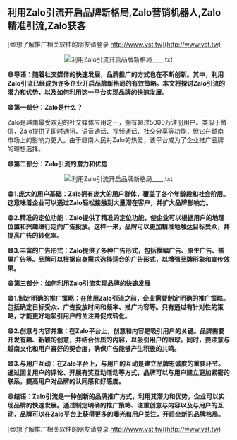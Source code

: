 ## **利用Zalo引流开启品牌新格局,Zalo营销机器人,Zalo精准引流,Zalo获客**

[😍想了解推广相关软件的朋友请登录 http://www.vst.tw](http://www.vst.tw)

 <center><img src="https://vst.tw/MP4/tuiguang/png/5.png" alt="利用Zalo引流开启品牌新格局____.txt"></center>

**😄导语：随着社交媒体的快速发展，品牌推广的方式也在不断创新。其中，利用Zalo引流已经成为许多企业开启品牌新格局的有效策略。本文将探讨Zalo引流的潜力和优势，以及如何利用这一平台实现品牌的快速发展。**

**😄第一部分：Zalo是什么？**

Zalo是越南最受欢迎的社交媒体应用之一，拥有超过5000万注册用户。类似于微信，Zalo提供了即时通讯、语音通话、视频通话、社交分享等功能，但它在越南市场上的影响力更大。由于越南人民对Zalo的热爱，该平台成为了企业推广品牌的理想选择。

**😄第二部分：Zalo引流的潜力和优势**

 <center><img src="https://vst.tw/MP4/tuiguang/png/1.png" alt="利用Zalo引流开启品牌新格局____.txt"></center>

**😄1.庞大的用户基础：Zalo拥有庞大的用户群体，覆盖了各个年龄段和社会阶层。这意味着企业可以通过Zalo轻松接触到大量潜在客户，并扩大品牌影响力。**

**😄2.精准的定位功能：Zalo提供了精准的定位功能，使企业可以根据用户的地理位置和兴趣进行定向广告投放。这样一来，品牌可以更加精准地触达目标受众，并提高广告的转化率。**

**😄3.丰富的广告形式：Zalo提供了多种广告形式，包括横幅广告、原生广告、插屏广告等。品牌可以根据自身需求选择适合的广告形式，以增强品牌形象和宣传效果。**

**😄第三部分：如何利用Zalo引流实现品牌的快速发展**

**😄1.制定明确的推广策略：在使用Zalo引流之前，企业需要制定明确的推广策略。包括确定目标受众、广告投放时间和频率、推广内容等。只有通过有针对性的策略，才能更好地吸引用户的关注并促成转化。**

**😄2.创意与内容并重：在Zalo平台上，创意和内容是吸引用户的关键。品牌需要开发有趣、新颖的创意，并结合优质的内容，以吸引用户的眼球。同时，要注意与越南文化和用户喜好的契合度，确保广告能够产生积极的共鸣。**

**😄3.与用户互动：在Zalo平台上，与用户的互动是建立品牌忠诚度的重要环节。通过回复用户的评论、开展有奖互动活动等方式，品牌可以与用户建立更加紧密的联系，提高用户对品牌的认同感和好感度。**

**😄结语：Zalo引流是一种创新的品牌推广方式，利用其潜力和优势，企业可以实现品牌的快速发展。通过制定明确的推广策略、注重创意与内容以及与用户的互动，品牌可以在Zalo平台上获得更多的曝光和用户关注，开启全新的品牌格局。**

[😍想了解推广相关软件的朋友请登录 http://www.vst.tw](http://www.vst.tw)



